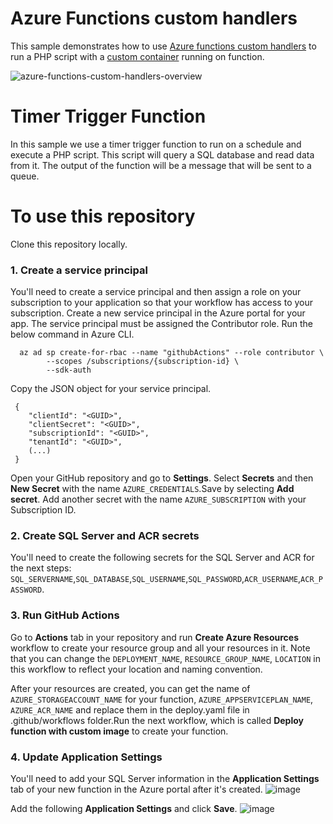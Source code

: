 # Azure Functions custom handlers
This sample demonstrates how to use [Azure functions custom handlers](https://docs.microsoft.com/en-us/azure/azure-functions/functions-custom-handlers) to run a PHP script with a [custom container](https://docs.microsoft.com/en-us/azure/azure-functions/functions-create-function-linux-custom-image?tabs=in-process%2Cbash%2Cazure-cli&pivots=programming-language-other) running on function.

![azure-functions-custom-handlers-overview](https://user-images.githubusercontent.com/94471999/168082793-74ab6685-b99c-49f4-9b8f-eeb448c41349.png)


# Timer Trigger Function

In this sample we use a timer trigger function to run on a schedule and execute a PHP script. This script will query a SQL database and read data from it. The output of the function will be a message that will be sent to a queue.

# To use this repository  

Clone this repository locally.

### 1. Create a service principal

You'll need to create a service principal and then assign a role on your subscription to your application so that your workflow has access to your subscription.
Create a new service principal in the Azure portal for your app. The service principal must be assigned the Contributor role. 
Run the below command in Azure CLI.

      az ad sp create-for-rbac --name "githubActions" --role contributor \
            --scopes /subscriptions/{subscription-id} \
            --sdk-auth
            
Copy the JSON object for your service principal.

     {
        "clientId": "<GUID>",
        "clientSecret": "<GUID>",
        "subscriptionId": "<GUID>",
        "tenantId": "<GUID>",
        (...)
     }
Open your GitHub repository and go to **Settings**.
Select **Secrets** and then **New Secret** with the name `AZURE_CREDENTIALS`.Save by selecting **Add secret**.
Add another secret with the name `AZURE_SUBSCRIPTION` with your Subscription ID.

### 2. Create SQL Server and ACR secrets

You'll need to create the following secrets for the SQL Server and ACR for the next steps:
`SQL_SERVERNAME`,`SQL_DATABASE`,`SQL_USERNAME`,`SQL_PASSWORD`,`ACR_USERNAME`,`ACR_PASSWORD`.

### 3. Run GitHub Actions

Go to **Actions** tab in your repository and run **Create Azure Resources** workflow to create your resource group and all your resources in it.
Note that you can change the `DEPLOYMENT_NAME`, `RESOURCE_GROUP_NAME`, `LOCATION` in this workflow to reflect your location and naming convention.

After your resources are created, you can get the name of `AZURE_STORAGEACCOUNT_NAME` for your function, `AZURE_APPSERVICEPLAN_NAME`, `AZURE_ACR_NAME` and replace them in the deploy.yaml file in .github/workflows folder.Run the next workflow, which is called **Deploy function with custom image** to create your function.

### 4. Update Application Settings 

You'll need to add your SQL Server information in the **Application Settings** tab of your new function in the Azure portal after it's created.
![image](https://user-images.githubusercontent.com/94471999/169546831-598e35c8-2739-4523-96c9-541658535081.png)

Add the following **Application Settings** and click **Save**.
![image](https://user-images.githubusercontent.com/94471999/169547104-47423577-a0a9-4d05-96b0-04ad0e10ab11.png)


          

